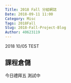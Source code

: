 ```yaml
---
Title: 2018 Fall 分組網誌
Date: 2018-09-11 11:00
Category: Misc
Tags: 2018Fall
Slug: 2018-Fall-Project-Blog
Author: 40623119
---
```


2018 10/05 TEST

<!-- PELICAN_END_SUMMARY -->

課程倉儲
----

今日禮拜五 測試中
